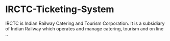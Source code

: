 # IRCTC-Ticketing-System
IRCTC is Indian Railway Catering and Tourism Corporation. It is a subsidiary of Indian Railway which operates and manage catering, tourism and on line ..
